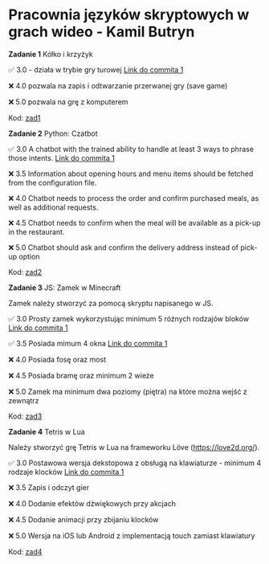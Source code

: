 # Pracownia języków skryptowych w grach wideo - Kamil Butryn

**Zadanie 1** Kółko i krzyżyk

:white_check_mark: 3.0 - działa w trybie gry turowej [Link do commita 1](https://github.com/kaybenot/skrypty/commit/74c2500a40a06928d70d1bb242c308396939fd0f)

:x: 4.0 pozwala na zapis i odtwarzanie przerwanej gry (save game)

:x: 5.0 pozwala na grę z komputerem


Kod: [zad1](https://github.com/kaybenot/skrypty/tree/main/zad1)

**Zadanie 2** Python: Czatbot

:white_check_mark: 3.0 A chatbot with the trained ability to handle at least 3 ways to phrase those intents. [Link do commita 1](https://github.com/kaybenot/skrypty/commit/d1d07f3feabc4c60691245814dec844b5ed28bdc)

:x: 3.5 Information about opening hours and menu items should be fetched from the configuration file.

:x: 4.0 Chatbot needs to process the order and confirm purchased meals, as well as additional requests.

:x: 4.5 Chatbot needs to confirm when the meal will be available as a pick-up in the restaurant.

:x: 5.0 Chatbot should ask and confirm the delivery address instead of pick-up option

Kod: [zad2](https://github.com/kaybenot/skrypty/tree/main/zad2)

**Zadanie 3** JS: Zamek w Minecraft

Zamek należy stworzyć za pomocą skryptu napisanego w JS.

:white_check_mark: 3.0 Prosty zamek wykorzystując minimum 5 różnych rodzajów bloków [Link do commita 1](https://github.com/kaybenot/skrypty/commit/b0446ed53a25711b74eb565ff852252275da3c18)

:white_check_mark: 3.5 Posiada mimum 4 okna [Link do commita 1](https://github.com/kaybenot/skrypty/commit/b0446ed53a25711b74eb565ff852252275da3c18)

:x: 4.0 Posiada fosę oraz most

:x: 4.5 Posiada bramę oraz minimum 2 wieże

:x: 5.0 Zamek ma minimum dwa poziomy (piętra) na które można wejść z zewnątrz

Kod: [zad3](https://github.com/kaybenot/skrypty/tree/main/zad3)

**Zadanie 4** Tetris w Lua

Należy stworzyć grę Tetris w Lua na frameworku Löve (https://love2d.org/).

:white_check_mark: 3.0 Postawowa wersja dekstopowa z obsługą na klawiaturze - minimum 4 rodzaje klocków [Link do commita 1](https://github.com/kaybenot/skrypty/commit/6291d0b660589ce2032a4f7159a16492c6655345)

:x: 3.5 Zapis i odczyt gier

:x: 4.0 Dodanie efektów dźwiękowych przy akcjach

:x: 4.5 Dodanie animacji przy zbijaniu klocków

:x: 5.0 Wersja na iOS lub Android z implementacją touch zamiast klawiatury

Kod: [zad4](https://github.com/kaybenot/skrypty/tree/main/zad4)
